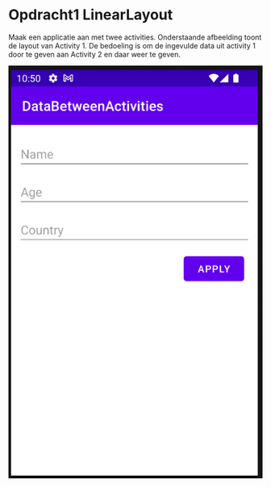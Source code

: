 # Opdracht1 LinearLayout

Maak een applicatie aan met twee activities. Onderstaande afbeelding toont de layout van Activity 1. De bedoeling is om de ingevulde data uit activity 1 door te geven aan Activity 2 en daar weer te geven. 

![alt text](https://github.com/MilanVives/KotlinOpdracht3PassDataBetweenActivities/blob/main/Screenshot%202022-10-03%20at%2010.50.43.png)

